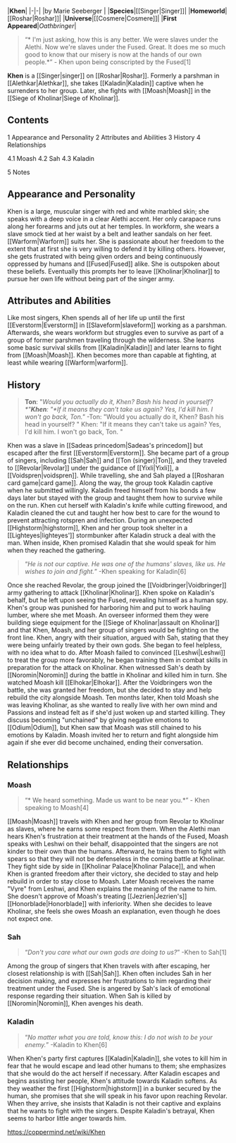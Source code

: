|**Khen**|
|-|-|
|by  Marie Seeberger |
|**Species**|[[Singer\|Singer]]|
|**Homeworld**|[[Roshar\|Roshar]]|
|**Universe**|[[Cosmere\|Cosmere]]|
|**First Appeared**|*Oathbringer*|

>“* I'm just asking, how this is any better. We were slaves under the Alethi. Now we're slaves under the Fused. Great. It does me so much good to know that our misery is now at the hands of our own people.*”
\- Khen upon being conscripted by the Fused[1]


**Khen** is a [[Singer\|singer]] on [[Roshar\|Roshar]]. Formerly a parshman in [[Alethkar\|Alethkar]], she takes [[Kaladin\|Kaladin]] captive when he surrenders to her group. Later, she fights with [[Moash\|Moash]] in the [[Siege of Kholinar\|Siege of Kholinar]].

## Contents

1 Appearance and Personality
2 Attributes and Abilities
3 History
4 Relationships

4.1 Moash
4.2 Sah
4.3 Kaladin


5 Notes


## Appearance and Personality
Khen is a large, muscular singer with red and white marbled skin; she speaks with a deep voice in a clear Alethi accent. Her only carapace runs along her forearms and juts out at her temples. In workform, she wears a slave smock tied at her waist by a belt and leather sandals on her feet. [[Warform\|Warform]] suits her.
She is passionate about her freedom to the extent that at first she is very willing to defend it by killing others. However, she gets frustrated with being given orders and being continuously oppressed by humans and [[Fused\|Fused]] alike. She is outspoken about these beliefs. Eventually this prompts her to leave [[Kholinar\|Kholinar]] to pursue her own life without being part of the singer army.

## Attributes and Abilities
Like most singers, Khen spends all of her life up until the first [[Everstorm\|Everstorm]] in [[Slaveform\|slaveform]] working as a parshman. Afterwards, she wears workform but struggles even to survive as part of a group of former parshmen traveling through the wilderness. She learns some basic survival skills from [[Kaladin\|Kaladin]] and later learns to fight from [[Moash\|Moash]]. Khen becomes more than capable at fighting, at least while wearing [[Warform\|warform]].

## History
>**Ton**: "*Would you actually do it, Khen? Bash his head in yourself?**"***Khen**: "*If it means they can't take us again? Yes, I'd kill him. I won't go back, Ton.**"*
\-Ton: "Would you actually do it, Khen? Bash his head in yourself?
"
Khen: "If it means they can't take us again? Yes, I'd kill him. I won't go back, Ton.
"


Khen was a slave in [[Sadeas princedom\|Sadeas's princedom]] but escaped after the first [[Everstorm\|Everstorm]]. She became part of a group of singers, including [[Sah\|Sah]] and [[Ton (singer)\|Ton]], and they traveled to [[Revolar\|Revolar]] under the guidance of [[Yixli\|Yixli]], a [[Voidspren\|voidspren]]. While travelling, she and Sah played a [[Rosharan card game\|card game]]. Along the way, the group took Kaladin captive when he submitted willingly. Kaladin freed himself from his bonds a few days later but stayed with the group and taught them how to survive while on the run. Khen cut herself with Kaladin's knife while cutting firewood, and Kaladin cleaned the cut and taught her how best to care for the wound to prevent attracting rotspren and infection. During an unexpected [[Highstorm\|highstorm]], Khen and her group took shelter in a [[Lighteyes\|lighteyes']] stormbunker after Kaladin struck a deal with the man. When inside, Khen promised Kaladin that she would speak for him when they reached the gathering.

>“*He is not our captive. He was one of the humans' slaves, like us. He wishes to join and fight.*”
\-Khen speaking for Kaladin[6]

Once she reached Revolar, the group joined the [[Voidbringer\|Voidbringer]] army gathering to attack [[Kholinar\|Kholinar]]. Khen spoke on Kaladin's behalf, but he left upon seeing the Fused, revealing himself as a human spy. Khen's group was punished for harboring him and put to work hauling lumber, where she met Moash. An overseer informed them they were building siege equipment for the [[Siege of Kholinar\|assault on Kholinar]] and that Khen, Moash, and her group of singers would be fighting on the front line. Khen, angry with their situation, argued with Sah, stating that they were being unfairly treated by their own gods. She began to feel helpless, with no idea what to do. After Moash failed to convinced [[Leshwi\|Leshwi]] to treat the group more favorably, he began training them in combat skills in preparation for the attack on Kholinar.
Khen witnessed Sah's death by [[Noromin\|Noromin]] during the battle in Kholinar and killed him in turn. She watched Moash kill [[Elhokar\|Elhokar]]. After the Voidbringers won the battle, she was granted her freedom, but she decided to stay and help rebuild the city alongside Moash.
Ten months later, Khen told Moash she was leaving Kholinar, as she wanted to really live with her own mind and Passions and instead felt as if she'd just woken up and started killing. They discuss becoming "unchained" by giving negative emotions to [[Odium\|Odium]], but Khen saw that Moash was still chained to his emotions by Kaladin. Moash invited her to return and fight alongside him again if she ever did become unchained, ending their conversation.

## Relationships
### Moash
>“* We heard something. Made us want to be near you.*”
\- Khen speaking to Moash[4]


[[Moash\|Moash]] travels with Khen and her group from Revolar to Kholinar as slaves, where he earns some respect from them. When the Alethi man hears Khen's frustration at their treatment at the hands of the Fused, Moash speaks with Leshwi on their behalf, disappointed that the singers are not kinder to their own than the humans. Afterward, he trains them to fight with spears so that they will not be defenseless in the coming battle at Kholinar. They fight side by side in [[Kholinar Palace\|Kholinar Palace]], and when Khen is granted freedom after their victory, she decided to stay and help rebuild in order to stay close to Moash. Later Moash receives the name "Vyre" from Leshwi, and Khen explains the meaning of the name to him. She doesn't approve of Moash's treating [[Jezrien\|Jezrien's]] [[Honorblade\|Honorblade]] with inferiority. When she decides to leave Kholinar, she feels she owes Moash an explanation, even though he does not expect one.

### Sah
>“*Don't you care what our own gods are doing to us?*”
\-Khen to Sah[1]


Among the group of singers that Khen travels with after escaping, her closest relationship is with [[Sah\|Sah]]. Khen often includes Sah in her decision making, and expresses her frustrations to him regarding their treatment under the Fused. She is angered by Sah's lack of emotional response regarding their situation. When Sah is killed by [[Noromin\|Noromin]], Khen avenges his death.

### Kaladin
>“*No matter what you are told, know this: I do not wish to be your enemy.*”
\-Kaladin to Khen[6]


When Khen's party first captures [[Kaladin\|Kaladin]], she votes to kill him in fear that he would escape and lead other humans to them; she emphasizes that she would do the act herself if necessary. After Kaladin escapes and begins assisting her people, Khen's attitude towards Kaladin softens. As they weather the first [[Highstorm\|highstorm]] in a bunker secured by the human, she promises that she will speak in his favor upon reaching Revolar. When they arrive, she insists that Kaladin is not their captive and explains that he wants to fight with the singers. Despite Kaladin's betrayal, Khen seems to harbor little anger towards him.



https://coppermind.net/wiki/Khen